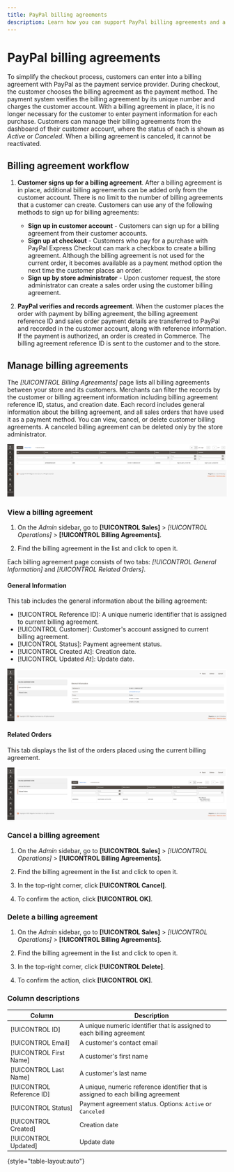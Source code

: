 ```yaml
---
title: PayPal billing agreements
description: Learn how you can support PayPal billing agreements and a payment method within your store.
---
```

# PayPal billing agreements

To simplify the checkout process, customers can enter into a billing agreement with PayPal as the payment service provider. During checkout, the customer chooses the billing agreement as the payment method. The payment system verifies the billing agreement by its unique number and charges the customer account. With a billing agreement in place, it is no longer necessary for the customer to enter payment information for each purchase. Customers can manage their billing agreements from the dashboard of their customer account, where the status of each is shown as _Active_ or _Canceled_. When a billing agreement is canceled, it cannot be reactivated.

## Billing agreement workflow

1. **Customer signs up for a billing agreement**. After a billing agreement is in place, additional billing agreements can be added only from the customer account. There is no limit to the number of billing agreements that a customer can create. Customers can use any of the following methods to sign up for billing agreements:

   - **Sign up in customer account** - Customers can sign up for a billing agreement from their customer accounts.
   - **Sign up at checkout** - Customers who pay for a purchase with PayPal Express Checkout can  mark a checkbox to create a billing agreement. Although the billing agreement is not used for the current order, it becomes available as a payment method option the next time the customer places an order.   
   - **Sign up by store administrator** - Upon customer request, the store administrator can create a sales order using the customer billing agreement.

1. **PayPal verifies and records agreement**. When the customer places the order with payment by billing agreement, the billing agreement reference ID and sales order payment details are transferred to PayPal and recorded in the customer account, along with reference information. If the payment is authorized, an order is created in Commerce. The billing agreement reference ID is sent to the customer and to the store.

## Manage billing agreements

The _[!UICONTROL Billing Agreements]_ page lists all billing agreements between your store and its customers. Merchants can filter the records by the customer or billing agreement information including billing agreement reference ID, status, and creation date. Each record includes general information about the billing agreement, and all sales orders that have used it as a payment method. You can view, cancel, or delete customer billing agreements. A canceled billing agreement can be deleted only by the store administrator.

![Billing agreements](./assets/billing-agreements.png)<!-- zoom -->

### View a billing agreement

1. On the _Admin_ sidebar, go to **[!UICONTROL Sales]** > _[!UICONTROL Operations]_ > **[!UICONTROL Billing Agreements]**.

1. Find the billing agreement in the list and click to open it.

Each billing agreement page consists of two tabs: _[!UICONTROL General Information]_ and _[!UICONTROL Related Orders]_.

#### General Information

This tab includes the general information about the billing agreement:

- [!UICONTROL Reference ID]: A unique numeric identifier that is assigned to current billing agreement.
- [!UICONTROL Customer]: Customer's account assigned to current billing agreement.
- [!UICONTROL Status]: Payment agreement status.
- [!UICONTROL Created At]: Creation date.
- [!UICONTROL Updated At]: Update date.

![Billing Agreement View](./assets/billing-agreement-view.png)<!-- zoom -->

#### Related Orders

This tab displays the list of the orders placed using the current billing agreement.

![Billing Agreement View](./assets/billing-agreement-related-orders.png)<!-- zoom -->

### Cancel a billing agreement

1. On the _Admin_ sidebar, go to **[!UICONTROL Sales]** > _[!UICONTROL Operations]_ > **[!UICONTROL Billing Agreements]**.

1. Find the billing agreement in the list and click to open it.

1. In the top-right corner, click **[!UICONTROL Cancel]**.

1. To confirm the action, click **[!UICONTROL OK]**.

### Delete a billing agreement

1. On the _Admin_ sidebar, go to **[!UICONTROL Sales]** > _[!UICONTROL Operations]_ > **[!UICONTROL Billing Agreements]**.

1. Find the billing agreement in the list and click to open it.

1. In the top-right corner, click **[!UICONTROL Delete]**.

1. To confirm the action, click **[!UICONTROL OK]**.

### Column descriptions

|Column|Description|
|--- |--- |
|[!UICONTROL ID]|A unique numeric identifier that is assigned to each billing agreement|
|[!UICONTROL Email]|A customer's contact email|
|[!UICONTROL First Name]|A customer's first name|
|[!UICONTROL Last Name]|A customer's last name|
|[!UICONTROL Reference ID]|A unique, numeric reference identifier that is assigned to each billing agreement|
|[!UICONTROL Status]|Payment agreement status. Options: `Active` or `Canceled`|
|[!UICONTROL Created]|Creation date|
|[!UICONTROL Updated]|Update date|

{style="table-layout:auto"}

